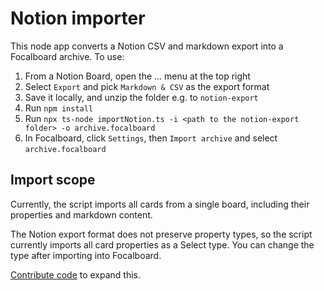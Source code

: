 # Notion importer

This node app converts a Notion CSV and markdown export into a Focalboard archive. To use:
1. From a Notion Board, open the ... menu at the top right
2. Select `Export` and pick `Markdown & CSV` as the export format
3. Save it locally, and unzip the folder e.g. to `notion-export`
4. Run `npm install`
5. Run `npx ts-node importNotion.ts -i <path to the notion-export folder> -o archive.focalboard`
6. In Focalboard, click `Settings`, then `Import archive` and select `archive.focalboard`

## Import scope

Currently, the script imports all cards from a single board, including their properties and markdown content.

The Notion export format does not preserve property types, so the script currently imports all card properties as a Select type. You can change the type after importing into Focalboard.

[Contribute code](https://www.focalboard.com/contribute/getting-started/) to expand this.
